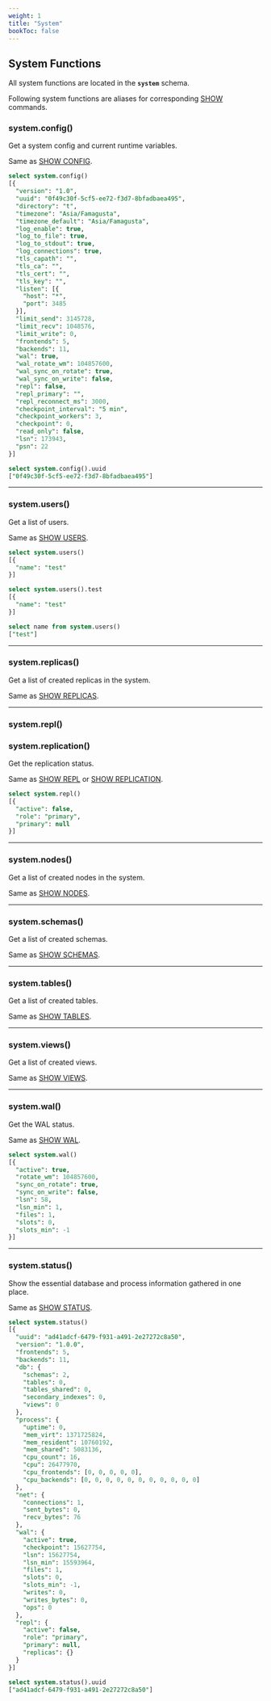 ```yaml
---
weight: 1
title: "System"
bookToc: false
---
```


## System Functions

All system functions are located in the **`system`** schema.

Following system functions are aliases for corresponding [SHOW](/docs/tutorial/monitoring) commands.

### system.config()

Get a system config and current runtime variables.

Same as [SHOW CONFIG](/docs/configuration/show).

```SQL
select system.config()
[{
  "version": "1.0",
  "uuid": "0f49c30f-5cf5-ee72-f3d7-8bfadbaea495",
  "directory": "t",
  "timezone": "Asia/Famagusta",
  "timezone_default": "Asia/Famagusta",
  "log_enable": true,
  "log_to_file": true,
  "log_to_stdout": true,
  "log_connections": true,
  "tls_capath": "",
  "tls_ca": "",
  "tls_cert": "",
  "tls_key": "",
  "listen": [{
    "host": "*",
    "port": 3485
  }],
  "limit_send": 3145728,
  "limit_recv": 1048576,
  "limit_write": 0,
  "frontends": 5,
  "backends": 11,
  "wal": true,
  "wal_rotate_wm": 104857600,
  "wal_sync_on_rotate": true,
  "wal_sync_on_write": false,
  "repl": false,
  "repl_primary": "",
  "repl_reconnect_ms": 3000,
  "checkpoint_interval": "5 min",
  "checkpoint_workers": 3,
  "checkpoint": 0,
  "read_only": false,
  "lsn": 173943,
  "psn": 22
}]

select system.config().uuid
["0f49c30f-5cf5-ee72-f3d7-8bfadbaea495"]
```
---

### system.users()

Get a list of users.

Same as [SHOW USERS](/docs/users/show).

```SQL
select system.users()
[{
  "name": "test"
}]

select system.users().test
[{
  "name": "test"
}]

select name from system.users()
["test"]
```

---

### system.replicas()

Get a list of created replicas in the system.

Same as [SHOW REPLICAS](/docs/repl/show_replicas).

---

### system.repl()
### system.replication()

Get the replication status.

Same as [SHOW REPL](/docs/repl/show) or [SHOW REPLICATION](/docs/repl/show).

```SQL
select system.repl()
[{
  "active": false,
  "role": "primary",
  "primary": null
}]
```

---

### system.nodes()

Get a list of created nodes in the system.

Same as [SHOW NODES](/docs/cluster/show).

---

### system.schemas()

Get a list of created schemas.

Same as [SHOW SCHEMAS](/docs/sql/ddl/schemas/show).

---

### system.tables()

Get a list of created tables.

Same as [SHOW TABLES](/docs/sql/ddl/tables/show).

---

### system.views()

Get a list of created views.

Same as [SHOW VIEWS](/docs/sql/ddl/views/show).

---

### system.wal()

Get the WAL status.

Same as [SHOW WAL](/docs/storage/show).

```SQL
select system.wal()
[{
  "active": true,
  "rotate_wm": 104857600,
  "sync_on_rotate": true,
  "sync_on_write": false,
  "lsn": 58,
  "lsn_min": 1,
  "files": 1,
  "slots": 0,
  "slots_min": -1
}]
```

---

### system.status()

Show the essential database and process information gathered in one place.

Same as [SHOW STATUS](/docs/monitoring/show).

```SQL
select system.status()
[{
  "uuid": "ad41adcf-6479-f931-a491-2e27272c8a50",
  "version": "1.0.0",
  "frontends": 5,
  "backends": 11,
  "db": {
    "schemas": 2,
    "tables": 0,
    "tables_shared": 0,
    "secondary_indexes": 0,
    "views": 0
  },
  "process": {
    "uptime": 0,
    "mem_virt": 1371725824,
    "mem_resident": 10760192,
    "mem_shared": 5083136,
    "cpu_count": 16,
    "cpu": 26477970,
    "cpu_frontends": [0, 0, 0, 0, 0],
    "cpu_backends": [0, 0, 0, 0, 0, 0, 0, 0, 0, 0, 0]
  },
  "net": {
    "connections": 1,
    "sent_bytes": 0,
    "recv_bytes": 76
  },
  "wal": {
    "active": true,
    "checkpoint": 15627754,
    "lsn": 15627754,
    "lsn_min": 15593964,
    "files": 1,
    "slots": 0,
    "slots_min": -1,
    "writes": 0,
    "writes_bytes": 0,
    "ops": 0
  },
  "repl": {
    "active": false,
    "role": "primary",
    "primary": null,
    "replicas": {}
  }
}]

select system.status().uuid
["ad41adcf-6479-f931-a491-2e27272c8a50"]
```
